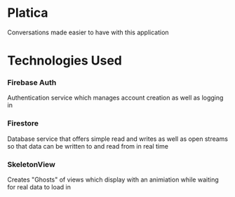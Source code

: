 # Platica
Conversations made easier to have with this application


# Technologies Used
### Firebase Auth
Authentication service which manages account creation as well as logging in

### Firestore
Database service that offers simple read and writes as well as open streams so that data can be written to and read from in real time

### SkeletonView
Creates "Ghosts" of views which display with an animiation while waiting for real data to load in
